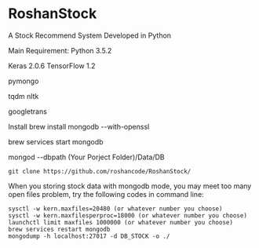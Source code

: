 # RoshanStock
A Stock Recommend System Developed in Python

Main Requirement:
Python 3.5.2

Keras 2.0.6 TensorFlow 1.2

pymongo

tqdm nltk

googletrans

Install
brew install mongodb --with-openssl

brew services start mongodb

mongod --dbpath (Your Porject Folder)/Data/DB

`git clone https://github.com/roshancode/RoshanStock/`

When you storing stock data with mongodb mode, you may meet too many open files problem, try the following codes in command line:

    sysctl -w kern.maxfiles=20480 (or whatever number you choose)
    sysctl -w kern.maxfilesperproc=18000 (or whatever number you choose)
    launchctl limit maxfiles 1000000 (or whatever number you choose)
    brew services restart mongodb
    mongodump -h localhost:27017 -d DB_STOCK -o ./
